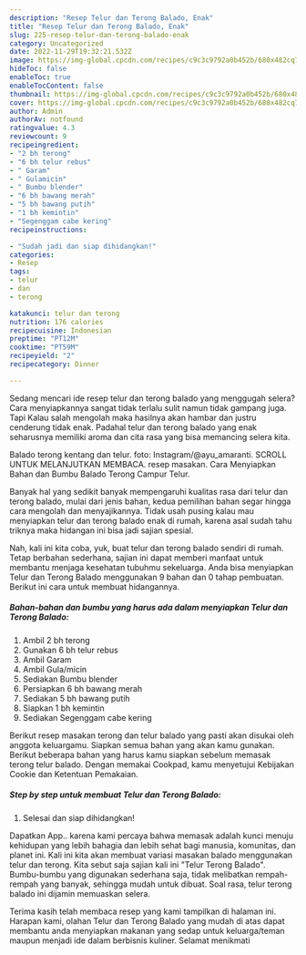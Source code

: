 ```yaml
---
description: "Resep Telur dan Terong Balado, Enak"
title: "Resep Telur dan Terong Balado, Enak"
slug: 225-resep-telur-dan-terong-balado-enak
category: Uncategorized
date: 2022-11-29T19:32:21.532Z
image: https://img-global.cpcdn.com/recipes/c9c3c9792a0b452b/680x482cq70/telur-dan-terong-balado-foto-resep-utama.jpg
hideToc: false
enableToc: true
enableTocContent: false
thumbnail: https://img-global.cpcdn.com/recipes/c9c3c9792a0b452b/680x482cq70/telur-dan-terong-balado-foto-resep-utama.jpg
cover: https://img-global.cpcdn.com/recipes/c9c3c9792a0b452b/680x482cq70/telur-dan-terong-balado-foto-resep-utama.jpg
author: Admin
authorAv: notfound
ratingvalue: 4.3
reviewcount: 9
recipeingredient:
- "2 bh terong"
- "6 bh telur rebus"
- " Garam"
- " Gulamicin"
- " Bumbu blender"
- "6 bh bawang merah"
- "5 bh bawang putih"
- "1 bh kemintin"
- "Segenggam cabe kering"
recipeinstructions:

- "Sudah jadi dan siap dihidangkan!"
categories:
- Resep
tags:
- telur
- dan
- terong

katakunci: telur dan terong 
nutrition: 176 calories
recipecuisine: Indonesian
preptime: "PT12M"
cooktime: "PT59M"
recipeyield: "2"
recipecategory: Dinner

---
```



Sedang mencari ide resep telur dan terong balado yang menggugah selera? Cara menyiapkannya sangat tidak terlalu sulit namun tidak gampang juga. Tapi Kalau salah mengolah maka hasilnya akan hambar dan justru cenderung tidak enak. Padahal telur dan terong balado yang enak seharusnya memiliki aroma dan cita rasa yang bisa memancing selera kita.


Balado terong kentang dan telur. foto: Instagram/@ayu_amaranti. SCROLL UNTUK MELANJUTKAN MEMBACA. resep masakan. Cara Menyiapkan Bahan dan Bumbu Balado Terong Campur Telur.

Banyak hal yang sedikit banyak mempengaruhi kualitas rasa dari telur dan terong balado, mulai dari jenis bahan, kedua pemilihan bahan segar hingga cara mengolah dan menyajikannya. Tidak usah pusing kalau mau menyiapkan telur dan terong balado enak di rumah, karena asal sudah tahu triknya maka hidangan ini bisa jadi sajian spesial.


Nah, kali ini kita coba, yuk, buat telur dan terong balado sendiri di rumah. Tetap berbahan sederhana, sajian ini dapat memberi manfaat untuk membantu menjaga kesehatan tubuhmu sekeluarga. Anda bisa menyiapkan Telur dan Terong Balado menggunakan 9 bahan dan 0 tahap pembuatan. Berikut ini cara untuk membuat hidangannya.

<!--inarticleads1-->

##### Bahan-bahan dan bumbu yang harus ada dalam menyiapkan Telur dan Terong Balado:

1. Ambil 2 bh terong
1. Gunakan 6 bh telur rebus
1. Ambil  Garam
1. Ambil  Gula/micin
1. Sediakan  Bumbu blender
1. Persiapkan 6 bh bawang merah
1. Sediakan 5 bh bawang putih
1. Siapkan 1 bh kemintin
1. Sediakan Segenggam cabe kering


Berikut resep masakan terong dan telur balado yang pasti akan disukai oleh anggota keluargamu. Siapkan semua bahan yang akan kamu gunakan. Berikut beberapa bahan yang harus kamu siapkan sebelum memasak terong telur balado. Dengan memakai Cookpad, kamu menyetujui Kebijakan Cookie dan Ketentuan Pemakaian. 

<!--inarticleads2-->

##### Step by step untuk membuat Telur dan Terong Balado:


1. Selesai dan siap dihidangkan!

Dapatkan App.. karena kami percaya bahwa memasak adalah kunci menuju kehidupan yang lebih bahagia dan lebih sehat bagi manusia, komunitas, dan planet ini. Kali ini kita akan membuat variasi masakan balado menggunakan telur dan terong. Kita sebut saja sajian kali ini &#34;Telur Terong Balado&#34;. Bumbu-bumbu yang digunakan sederhana saja, tidak melibatkan rempah-rempah yang banyak, sehingga mudah untuk dibuat. Soal rasa, telur terong balado ini dijamin memuaskan selera. 

Terima kasih telah membaca resep yang kami tampilkan di halaman ini. Harapan kami, olahan Telur dan Terong Balado yang mudah di atas dapat membantu anda menyiapkan makanan yang sedap untuk keluarga/teman maupun menjadi ide dalam berbisnis kuliner. Selamat menikmati
